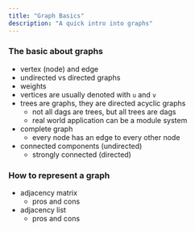 ```yaml
---
title: "Graph Basics"
description: "A quick intro into graphs"
---
```


### The basic about graphs
* vertex (node) and edge
* undirected vs directed graphs
* weights
* vertices are usually denoted with `u` and `v`
* trees are graphs, they are directed acyclic graphs
  - not all dags are trees, but all trees are dags
  - real world application can be a module system
* complete graph
  - every node has an edge to every other node
* connected components (undirected)
  * strongly connected (directed)

### How to represent a graph
* adjacency matrix
  - pros and cons
* adjacency list
  - pros and cons

<br/>
<br/>
<br/>
<br/>
<br/>
<br/>
<br/>
<br/>
<br/>
<br/>
<br/>
<br/>
<br/>
<br/>
<br/>

